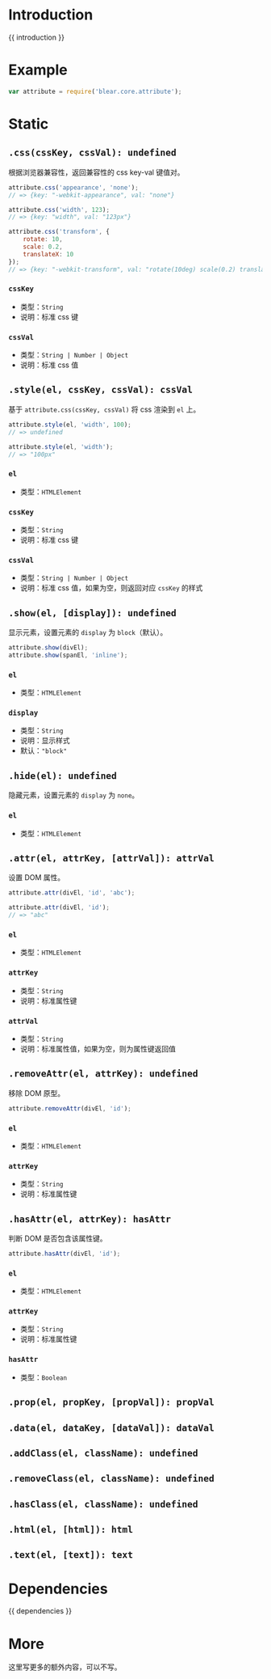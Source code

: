 # Introduction
{{ introduction }}





# Example
```js
var attribute = require('blear.core.attribute');
```




# Static
## `.css(cssKey, cssVal): undefined`
根据浏览器兼容性，返回兼容性的 css key-val 键值对。
```js
attribute.css('appearance', 'none');
// => {key: "-webkit-appearance", val: "none"}

attribute.css('width', 123);
// => {key: "width", val: "123px"}

attribute.css('transform', {
    rotate: 10,
    scale: 0.2,
    translateX: 10
});
// => {key: "-webkit-transform", val: "rotate(10deg) scale(0.2) translateX(10)"}
```

### `cssKey`
- 类型：`String`
- 说明：标准 css 键

### `cssVal`
- 类型：`String | Number | Object`
- 说明：标准 css 值


## `.style(el, cssKey, cssVal): cssVal`
基于 `attribute.css(cssKey, cssVal)` 将 css 渲染到 `el` 上。

```js
attribute.style(el, 'width', 100);
// => undefined

attribute.style(el, 'width');
// => "100px"
```

### `el`
- 类型：`HTMLElement`

### `cssKey`
- 类型：`String`
- 说明：标准 css 键

### `cssVal`
- 类型：`String | Number | Object`
- 说明：标准 css 值，如果为空，则返回对应 `cssKey` 的样式


## `.show(el, [display]): undefined`
显示元素，设置元素的 `display` 为 `block`（默认）。
```js
attribute.show(divEl);
attribute.show(spanEl, 'inline');
```
### `el`
- 类型：`HTMLElement`

### `display`
- 类型：`String`
- 说明：显示样式
- 默认：`"block"`

## `.hide(el): undefined`
隐藏元素，设置元素的 `display` 为 `none`。
### `el`
- 类型：`HTMLElement`

## `.attr(el, attrKey, [attrVal]): attrVal`
设置 DOM 属性。
```js
attribute.attr(divEl, 'id', 'abc');

attribute.attr(divEl, 'id');
// => "abc"
```
### `el`
- 类型：`HTMLElement`

### `attrKey`
- 类型：`String`
- 说明：标准属性键

### `attrVal`
- 类型：`String`
- 说明：标准属性值，如果为空，则为属性键返回值



## `.removeAttr(el, attrKey): undefined`
移除 DOM 原型。
```js
attribute.removeAttr(divEl, 'id');
```
### `el`
- 类型：`HTMLElement`

### `attrKey`
- 类型：`String`
- 说明：标准属性键




## `.hasAttr(el, attrKey): hasAttr`
判断 DOM 是否包含该属性键。
```js
attribute.hasAttr(divEl, 'id');
```

### `el`
- 类型：`HTMLElement`

### `attrKey`
- 类型：`String`
- 说明：标准属性键

### `hasAttr`
- 类型：`Boolean`


## `.prop(el, propKey, [propVal]): propVal`
## `.data(el, dataKey, [dataVal]): dataVal`
## `.addClass(el, className): undefined`
## `.removeClass(el, className): undefined`
## `.hasClass(el, className): undefined`
## `.html(el, [html]): html`
## `.text(el, [text]): text`





# Dependencies
{{ dependencies }}





# More
这里写更多的额外内容，可以不写。

